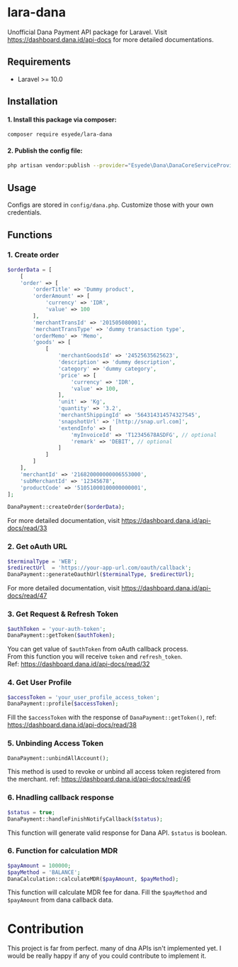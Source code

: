 # lara-dana
Unofficial Dana Payment API package for Laravel. Visit https://dashboard.dana.id/api-docs for more detailed documentations.

## Requirements
  - Laravel >= 10.0

## Installation

#### 1. Install this package via composer:
```sh
composer require esyede/lara-dana
```

#### 2. Publish the config file:
```sh
php artisan vendor:publish --provider="Esyede\Dana\DanaCoreServiceProvider"
```

## Usage
Configs are stored in `config/dana.php`. Customize those with your own credentials.

## Functions

### 1. Create order
```php
$orderData = [
    [
    'order' => [
        'orderTitle' => 'Dummy product',
        'orderAmount' => [
            'currency' => 'IDR',
            'value' => 100
        ],
        'merchantTransId' => '201505080001',
        'merchantTransType' => 'dummy transaction type',
        'orderMemo' => 'Memo',
        'goods' => [
            [
                'merchantGoodsId' => '24525635625623',
                'description' => 'dummy description',
                'category' => 'dummy category',
                'price' => [
                    'currency' => 'IDR',
                    'value' => 100,
                ],
                'unit' => 'Kg',
                'quantity' => '3.2',
                'merchantShippingId' => '564314314574327545',
                'snapshotUrl' => '[http://snap.url.com]',
                'extendInfo' => [
                    'myInvoiceId' => 'T12345678ASDFG', // optional
                    'remark' => 'DEBIT', // optional
                ]
            ]
        ]
    ],
    'merchantId' => '216820000000006553000',
    'subMerchantId' => '12345678',
    'productCode' => '51051000100000000001',
];

DanaPayment::createOrder($orderData);
```

For more detailed documentation, visit https://dashboard.dana.id/api-docs/read/33


### 2. Get oAuth URL
```php
$terminalType = 'WEB';
$redirectUrl  = 'https://your-app-url.com/oauth/callback';
DanaPayment::generateOauthUrl($terminalType, $redirectUrl);
```
For more detailed documentation, visit https://dashboard.dana.id/api-docs/read/47


### 3. Get Request & Refresh Token
```php
$authToken = 'your-auth-token';
DanaPayment::getToken($authToken);
```

You can get value of `$authToken` from oAuth callback process. <br>
From this function you will receive `token` and `refresh_token`. <br>
Ref: https://dashboard.dana.id/api-docs/read/32


### 4. Get User Profile
```php
$accessToken = 'your_user_profile_access_token';
DanaPayment::profile($accessToken);
```
Fill the `$accessToken` with the response of `DanaPayment::getToken()`, ref: https://dashboard.dana.id/api-docs/read/38


### 5. Unbinding Access Token
```php
DanaPayment::unbindAllAccount();
```
This method is used to revoke or unbind all access token registered from the merchant. ref: https://dashboard.dana.id/api-docs/read/46


### 6. Hnadling callback response
```php
$status = true;
DanaPayment::handleFinishNotifyCallback($status);
```
This function will generate valid response for Dana API. `$status` is boolean.


### 6. Function for calculation MDR
```php
$payAmount = 100000;
$payMethod = 'BALANCE';
DanaCalculation::calculateMDR($payAmount, $payMethod);
```
This function will calculate MDR fee for dana. Fill the `$payMethod` and `$payAmount` from dana callback data.


# Contribution

This project is far from perfect. many of dna APIs isn't implemented yet.
I would be really happy if any of you could contribute to implement it.
